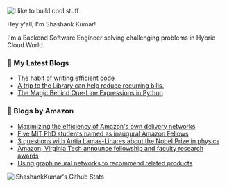 ![I like to build cool stuff](https://res.cloudinary.com/dt8g3rhcy/image/upload/v1595929574/i_like_to_build_cool_shit._1_nzbwjh.png)

Hey y'all, I'm Shashank Kumar! 

I'm a Backend Software Engineer solving challenging problems in Hybrid Cloud World.

### 📕 My Latest Blogs
<!-- BLOG-POST-LIST:START -->
- [The habit of writing efficient code](https://medium.com/@ishashankkumar/the-habit-of-writing-efficient-code-153b05f04269?source=rss-d24dda280d5f------2)
- [A trip to the Library can help reduce recurring bills.](https://medium.com/swlh/a-trip-to-the-library-can-help-reduce-recurring-bills-23bca495cdf5?source=rss-d24dda280d5f------2)
- [The Magic Behind One-Line Expressions in Python](https://medium.com/swlh/the-magic-behind-one-line-expressions-in-python-816c10180c5c?source=rss-d24dda280d5f------2)
<!-- BLOG-POST-LIST:END -->

### 📕 Blogs by Amazon
<!-- AMAZON-BLOG-POST-LIST:START -->
- [Maximizing the efficiency of Amazon&#39;s own delivery networks](https://www.amazon.science/blog/maximizing-the-efficiency-of-amazons-own-delivery-networks)
- [Five MIT PhD students named as inaugural Amazon Fellows](https://www.amazon.science/latest-news/five-mit-phd-students-named-as-inaugural-amazon-fellows)
- [3 questions with Antia Lamas-Linares about the Nobel Prize in physics](https://www.amazon.science/blog/3-questions-with-antia-lamas-linares-about-the-nobel-prize-in-physics)
- [Amazon, Virginia Tech announce fellowship and faculty research awards](https://www.amazon.science/latest-news/amazon-and-virginia-tech-announce-inaugural-fellowship-and-faculty-research-award-recipients)
- [Using graph neural networks to recommend related products](https://www.amazon.science/blog/using-graph-neural-networks-to-recommend-related-products)
<!-- AMAZON-BLOG-POST-LIST:END -->



<img align="center" alt="iShashankKumar's Github Stats" src="https://github-readme-stats.vercel.app/api?username=ishashankkumar&show_icons=true&hide_border=true" />
